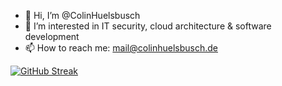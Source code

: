 - 👋 Hi, I’m @ColinHuelsbusch
- 👀 I’m interested in IT security, cloud architecture & software development
- 📫 How to reach me: mail@colinhuelsbusch.de

[![GitHub Streak](https://github-readme-streak-stats.herokuapp.com?user=ColinHuelsbusch&theme=transparent&hide_border=true&border_radius=5)](https://git.io/streak-stats)
